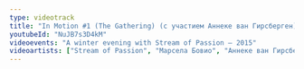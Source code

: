 ```yaml
---
type: videotrack
title: "In Motion #1 (The Gathering) (с участием Аннеке ван Гирсберген)"
youtubeId: "NuJB7s3D4kM"
videoevents: "A winter evening with Stream of Passion — 2015"
videoartists: ["Stream of Passion", "Марсела Бовио", "Аннеке ван Гирсберген"]
---
```

